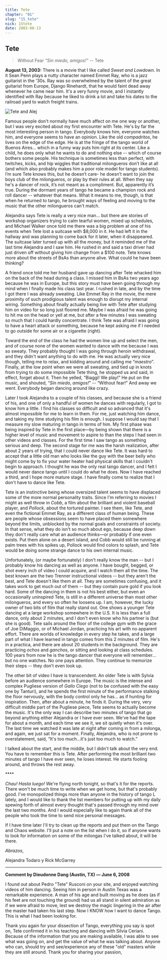 ```yaml
---
title: Tete
chapter: "01"
slug: "15_tete"
nick: 15tete
date: 2003-08-13
---
```


## Tete

> Without Fear _“Sin miedo, amigos!”_  -- Tete

**August 13, 2003:** There is a movie that I like called _Sweet and Lowdown_. In it Sean Penn plays a nutty character named Emmet Ray, who is a jazz guitarist in the '30s. Ray was so overwhelmed by the talent of the great guitarist from Europe, Django Rinehardt, that he would faint dead away whenever he came near him. It's a very funny movie, and I instantly identified with Ray because he liked to drink a lot and take his dates to the railroad yard to watch freight trains.

![Tete and Alej](/image_files/t50.jpg)

Famous people don't normally have much affect on me one way or another, but I was very excited about my first encounter with Tete. He's by far the most interesting person in tango. Everybody knows him, everyone watches him, and everyone seems to have an opinion. Like the old _compadritos_, he lives on the edge of the edge. He is at the fringe of the tango world of Buenos Aires... which in a funny way puts him right at its center. Like a child, he does only what he wants to do and nothing else -- which of course bothers some people. His technique is sometimes less than perfect, with twitches, kicks, and hip wiggles that traditional milongueros don’t like at all (and which also probably makes him a poor role model for tango students). I’m sure Tete knows this, but he doesn’t care- he doesn’t want to join the boys club of the milongueros, or play by their rules at all. When they say he's a dancer of rock, it’s not meant as a compliment. But, apparently it’s true. During the dormant years of tango he became a champion rock and roll dancer -- whatever that means. What it means to me, though, is that when he returned to tango, he brought ways of feeling and moving to the music that the other milongueros can't match.

Alejandra says Tete is really a very nice man... but there are stories of workshop organizers trying to calm tearful women, mixed up schedules, and Michael Walker once told me there was a big problem at one of his events when Tete lost a suitcase with $8,000 in it. He had left it in the hallway and was planning to come back for it later, when it disappeared. The suitcase later turned up with all the money, but it reminded me of the last time Alejandra and I saw him. He rushed in and said a taxi driver had just driven off without giving him change from a $100 note. Tete knows more about the streets of BsAs than anyone alive. What could he have been thinking?

A friend once told me her husband gave up dancing after Tete whacked him on the back of the head during a class. I missed him in BsAs two years ago because he was in Europe, but this story must have been going through my mind when I finally made his class last year. I rushed in late, and by the time I got there I was already sweating. Like Emmet Ray in the movie, the mere proximity of such prodigious talent was enough to disrupt my internal wiring. Something about finally actually being live with Tete after studying him on video for so long just floored me. Maybe I was afraid he was going to hit me on the head or yell at me, but after a few minutes I was sweating so much that I could hardly concentrate. I think Tete was afraid I was going to have a heart attack or something, because he kept asking me if I needed to go outside for some air or a cigarette (right).

Toward the end of the class he had the women line up and select the men, and of course none of the women wanted to dance with me because I was so sweaty. They probably thought I was going through heroin withdrawal, and they didn't want anything to do with me. He was actually very nice though, telling me to relax, and kidding around and calling me “_maestro_”. Finally, at the low point when we were all sweating, and tied up in knots from trying to do some impossible Tete thing, he stopped us and said, in effect, forget about it. Then he yelled, “Biaggi! We play!” He put on the music, and shouted, “_Sin miedo, amigos!_” -- “Without fear!” And away we went. Everybody began dancing around like crazy.

Later I took Alejandra to a couple of his classes, and because she is a friend of his, and one of only a handful of women he dances with regularly, I got to know him a little. I find his classes so difficult and so advanced that it's almost impossible for me to learn in them. For me, just watching him dance, and taking my time studying his film is enough. I suppose I would say that I measure my slow maturing in tango in terms of him. My first phase was being inspired by Tete in the first place—by being shown that there is a higher level of music and movement to aspire to than the steps I had seen in other videos and classes. For the first time I saw tango as something serious and deep. The second stage for me was the harsh realization, after about 2 years of trying, that I could never dance like Tete. It was hard to accept that a little old man who looks like the guy with the beer belly who might come by to fix your water heater had physical skills that I couldn't begin to approach. I thought he was the only real tango dancer, and I felt I would never dance tango until I could do what he does. Now I have reached a third, and I hope more mature stage. I have finally come to realize that I don't have to dance like Tete.

Tete is an instinctive being whose oversized talent seems to have displaced some of the more normal personality traits. Since I'm referring to movies I might as well throw in _Cobb_, a film about the brilliant and violent baseball player, and _Pollock_, about the tortured painter. I see them, like Tete, and even the fictional Emmet Ray, as a different class of human being. These are people whose obsessions seem to have placed them somewhere beyond the limits, unblocked by the normal goals and constraints of society. In that sense, what they do isn't so much about ego, because deep down they don't really care what an audience thinks—or probably if one even exists. Put them alone on a desert island, and Cobb would still be running at palm trees with his spikes up, Pollock would find colors to splash, and Tete would be doing some strange dance to his own internal music.

Unfortunately, (or maybe fortunately) I don't really know the man -- but I probably know his dancing as well as anyone. I have bought, begged, or shot every inch of video I could acquire, and I watch them all the time. The best known are the two Trenner instructional videos -- but they aren't the best, and Tete doesn't like them at all. They are sometimes confusing, and it takes work to get much out of them -- but they contain pure gold if you look hard. Some of the dancing in them is not his best either, but even an occasionally uninspired Tete, is still in a different universe than most other milongueros, and every so often he loosens up. I am, however, the lucky owner of two bits of film that really stand out. One shows a younger Tete dancing at a large workshop somewhere in the U.S. It is less than a full dance, only about 2 minutes, and I don't even know who his partner is (but she is good). Tete sails around the floor of the college gym with the grace of Joe DiMaggio, or of Michael Jordan, practicing his art with no apparent effort. There are worlds of knowledge in every step he takes, and a large part of what I have learned in tango comes from this 2 minutes of film. He's in a practica, and there are about 20 students in the background. They are practicing _ochos_ and _ganchos_, or sitting and looking at class schedules. 100 years from now he is the tango dancer that everyone will remember… but no one watches. No one pays attention. They continue to memorize their steps -- they don’t even look up.

The other bit of video I have is transcendent. An older Tete is with Sylvia before an audience somewhere in Europe. The music is the intense and complex Pugliese version of _Gallo Ciego_ (not to be confused with the easy one by Tanturi), and he spends the first minute of the performance stalking the floor nervously, with the body control only he has... as if hunting for inspiration. Then, after about a minute, he finds it. During the very, very difficult middle part of the Pugliese piece, Tete seems to actually become the music. It's the only way I can describe two minutes of tango that go beyond anything either Alejandra or I have ever seen. We've had the tape for about a month, and each time we see it, we sit quietly when it's over. The last time we watched it was late at night after coming in from a milonga, and again, we just sat for a moment. Finally, Alejandra, who is not prone to overstatement, said, “It's too much...it's just too much to watch.”

I talked about the start, and the middle, but I didn't talk about the very end. You have to remember this is Tete. After performing the most brilliant two minutes of tango I have ever seen, he loses interest. He starts fooling around, and throws the rest away.

\*\*\*\*

_Chau! Hasta luego!_ We're flying north tonight, so that's it for the reports. There won't be much time to write when we get home, but that's probably good. I've monopolized things more than anyone in the history of tango L lately, and I would like to thank the list members for putting up with my daily spewing forth of almost every thought that's passed through my mind over the last two months. And I would especially like to again thank all of the people who took the time to send nice personal messages.

If I have time later I'll try to clean up the reports and put them on the Tango and Chaos website. I'll put a note on the list when I do it, so if anyone wants to look for information on some of the milongas I've talked about, it will be there.

_Abrazos_,

Alejandra Todaro y Rick McGarrey

-----

**Comment by Dieudonne Dang (Austin, TX) — June 6, 2008**

I found out about Pedro "Tete" Rusconi on your site, and enjoyed watching videos of him dancing. Seeing him in person in Austin Texas was a remarkable experience. A man of his age and built moving as he does (as if his feet are not touching the ground) had us all stand in silent admiration as if we were afraid to move, lest we destroy the magic lingering in the air after the master had taken his last step. Now I KNOW how I want to dance Tango. This is what I had been looking for.

Thank you again for your dissection of Tango, everything you say is spot on, Tete confirmed it in his teaching and dancing with Silvia Ceriani. Because of the information that you are making available, I was able to see what was going on, and get the value of what he was talking about. Anyone who can, should try and see/experience any of these "old" masters while they are still around. Thank you for sharing your passion,